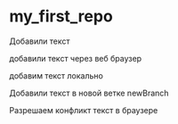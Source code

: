 ﻿# my_first_repo

Добавили текст

добавили текст через веб браузер

добавим текст локально

Добавили текст в новой ветке newBranch

Разрешаем конфликт текст в браузере
